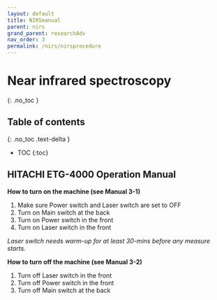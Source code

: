 ```yaml
---
layout: default
title: NIRSmanual
parent: nirs
grand_parent: researchAdv
nav_order: 3
permalink: /nirs/nirsprocedure
---
```


# Near infrared spectroscopy
{: .no_toc }

## Table of contents
{: .no_toc .text-delta }

* TOC
{:toc}


## HITACHI ETG-4000 Operation Manual 

**How to turn on the machine (see Manual 3-1)**
1. Make sure Power switch and Laser switch are set to OFF 
2. Turn on Main switch at the back 
3. Turn on Power switch in the front 
4. Turn on Laser switch in the front 

 

*Laser switch needs warm-up for at least 30-mins before any measure starts.*

 
**How to turn off the machine (see Manual 3-2)** 
1. Turn off Laser switch in the front 
2. Turn off Power switch in the front 
3. Turn off Main switch at the back
